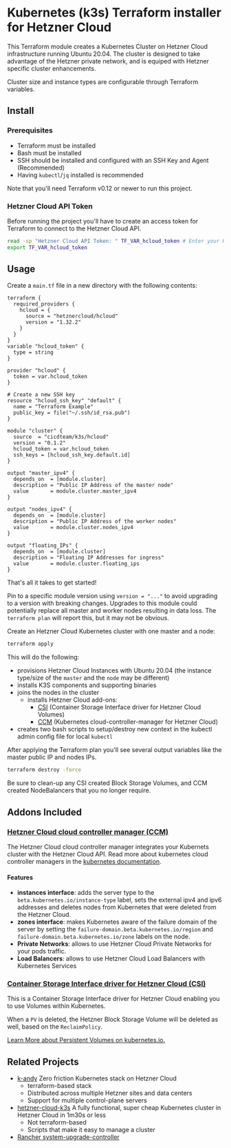 # Kubernetes (k3s) Terraform installer for Hetzner Cloud

This Terraform module creates a Kubernetes Cluster on Hetzner Cloud
infrastructure running Ubuntu 20.04. The cluster is designed to take advantage
of the Hetzner private network, and is equiped with Hetzner specific cluster
enhancements.

Cluster size and instance types are configurable through Terraform variables.

## Install

### Prerequisites

- Terraform must be installed
- Bash must be installed
- SSH should be installed and configured with an SSH Key and Agent (Recommended)
- Having `kubectl`/`jq` installed is recommended

Note that you'll need Terraform v0.12 or newer to run this project.

### Hetzner Cloud API Token

Before running the project you'll have to create an access token for Terraform
to connect to the Hetzner Cloud API.

```bash
read -sp "Hetzner Cloud API Token: " TF_VAR_hcloud_token # Enter your Hetzner Cloud API Token (it will be hidden)
export TF_VAR_hcloud_token
```

## Usage

Create a `main.tf` file in a new directory with the following contents:

```hcl
terraform {
  required_providers {
    hcloud = {
      source = "hetznercloud/hcloud"
      version = "1.32.2"
    }
  }
}
variable "hcloud_token" {
  type = string
}

provider "hcloud" {
  token = var.hcloud_token
}

# Create a new SSH key
resource "hcloud_ssh_key" "default" {
  name = "Terraform Example"
  public_key = file("~/.ssh/id_rsa.pub")
}

module "cluster" {
  source  = "cicdteam/k3s/hcloud"
  version = "0.1.2"
  hcloud_token = var.hcloud_token
  ssh_keys = [hcloud_ssh_key.default.id]
}

output "master_ipv4" {
  depends_on  = [module.cluster]
  description = "Public IP Address of the master node"
  value       = module.cluster.master_ipv4
}

output "nodes_ipv4" {
  depends_on  = [module.cluster]
  description = "Public IP Address of the worker nodes"
  value       = module.cluster.nodes_ipv4
}

output "floating_IPs" {
  depends_on  = [module.cluster]
  description = "Floating IP Addresses for ingress"
  value       = module.cluster.floating_ips
}
```

That's all it takes to get started!

Pin to a specific module version using `version = "..."` to avoid upgrading to a
version with breaking changes. Upgrades to this module could potentially replace
all master and worker nodes resulting in data loss. The `terraform plan` will
report this, but it may not be obvious.

Create an Hetzner Cloud Kubernetes cluster with one master and a node:

```bash
terraform apply
```

This will do the following:

- provisions Hetzner Cloud Instances with Ubuntu 20.04 (the instance type/size
  of the `master` and the `node` may be different)
- installs K3S components and supporting binaries
- joins the nodes in the cluster
  - installs Hetzner Cloud add-ons:
    - [CSI](https://github.com/hetznercloud/csi-driver) (Container Storage
      Interface driver for Hetzner Cloud Volumes)
    - [CCM](https://github.com/hetznercloud/hcloud-cloud-controller-manager)
      (Kubernetes cloud-controller-manager for Hetzner Cloud)
- creates two bash scripts to setup/destroy new context in the kubectl admin
  config file for local `kubectl`

After applying the Terraform plan you'll see several output variables like the
master public IP and nodes IPs.

```bash
terraform destroy -force
```

Be sure to clean-up any CSI created Block Storage Volumes, and CCM created
NodeBalancers that you no longer require.

## Addons Included

### [**Hetzner Cloud cloud controller manager (CCM)**](https://github.com/hetznercloud/hcloud-cloud-controller-manager)

The Hetzner Cloud cloud controller manager integrates your Kubernets cluster
with the Hetzner Cloud API. Read more about kubernetes cloud controller managers
in the
[kubernetes documentation](https://kubernetes.io/docs/tasks/administer-cluster/running-cloud-controller/).

#### Features

- **instances interface**: adds the server type to the
  `beta.kubernetes.io/instance-type` label, sets the external ipv4 and ipv6
  addresses and deletes nodes from Kubernetes that were deleted from the Hetzner
  Cloud.
- **zones interface**: makes Kubernetes aware of the failure domain of the
  server by setting the `failure-domain.beta.kubernetes.io/region` and
  `failure-domain.beta.kubernetes.io/zone` labels on the node.
- **Private Networks**: allows to use Hetzner Cloud Private Networks for your
  pods traffic.
- **Load Balancers**: allows to use Hetzner Cloud Load Balancers with Kubernetes
  Services

### [**Container Storage Interface driver for Hetzner Cloud (CSI)**](https://github.com/hetznercloud/csi-driver)

This is a Container Storage Interface driver for Hetzner Cloud enabling you to
use Volumes within Kubernetes.

When a `PV` is deleted, the Hetzner Block Storage Volume will be deleted as
well, based on the `ReclaimPolicy`.

[Learn More about Persistent Volumes on kubernetes.io.](https://kubernetes.io/docs/concepts/storage/persistent-volumes/)

## Related Projects

- [k-andy](https://github.com/StarpTech/k-andy) Zero friction Kubernetes stack
  on Hetzner Cloud
  - terraform-based stack
  - Distributed across multiple Hetzner sites and data centers
  - Support for multiple control-plane servers
- [hetzner-cloud-k3s](https://github.com/vitobotta/hetzner-cloud-k3s) A fully
  functional, super cheap Kubernetes cluster in Hetzner Cloud in 1m30s or less
  - Not terraform-based
  - Scripts that make it easy to manage a cluster
- [Rancher system-upgrade-controller](https://rancher.com/docs/k3s/latest/en/upgrades/automated/)
